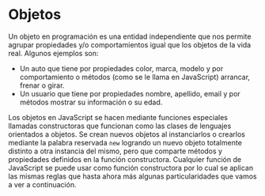 # Objetos

Un objeto en programación es una entidad independiente que nos permite agrupar propiedades y/o comportamientos igual que los objetos de la vida real. Algunos ejemplos son:
   - Un auto que tiene por propiedades color, marca, modelo y por comportamiento o métodos (como se le llama en JavaScript) arrancar, frenar o girar.
   - Un usuario que tiene por propiedades nombre, apellido, email y por métodos mostrar su información o su edad.

Los objetos en JavaScript se hacen mediante funciones especiales llamadas constructoras que funcionan como las clases de lenguajes orientados a objetos. Se crean nuevos objetos al instanciarlos o crearlos mediante la palabra reservada `new` logrando un nuevo objeto totalmente distinto a otra instancia del mismo, pero que comparte métodos y propiedades definidos en la función constructora. Cualquier función de JavaScript se puede usar como función constructora por lo cual se aplican las mismas reglas que hasta ahora más algunas particularidades que vamos a ver a continuación.


